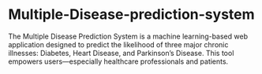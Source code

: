 # Multiple-Disease-prediction-system
The Multiple Disease Prediction System is a machine learning-based web application designed to predict the likelihood of three major chronic illnesses: Diabetes, Heart Disease, and Parkinson’s Disease. This tool empowers users—especially healthcare professionals and patients.
